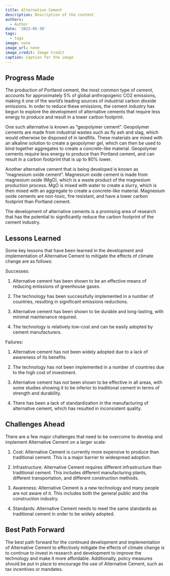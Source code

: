 ```yaml
---
title: Alternative Cement
description: Description of the content
authors:
  - Author
date: '2023-05-30'
tags:
  - tags
image: none
image_url: none
image_credit: Image Credit
caption: Caption for the image
---
```


## Progress Made

The production of Portland cement, the most common type of cement, accounts for approximately 5% of global anthropogenic CO2 emissions, making it one of the world’s leading sources of industrial carbon dioxide emissions. In order to reduce these emissions, the cement industry has begun to explore the development of alternative cements that require less energy to produce and result in a lower carbon footprint.

One such alternative is known as “geopolymer cement”. Geopolymer cements are made from industrial wastes such as fly ash and slag, which would otherwise be disposed of in landfills. These materials are mixed with an alkaline solution to create a geopolymer gel, which can then be used to bind together aggregates to create a concrete-like material. Geopolymer cements require less energy to produce than Portland cement, and can result in a carbon footprint that is up to 80% lower.

Another alternative cement that is being developed is known as “magnesium oxide cement”. Magnesium oxide cement is made from magnesium oxide (MgO), which is a waste product of the magnesium production process. MgO is mixed with water to create a slurry, which is then mixed with an aggregate to create a concrete-like material. Magnesium oxide cements are non-toxic, fire resistant, and have a lower carbon footprint than Portland cement.

The development of alternative cements is a promising area of research that has the potential to significantly reduce the carbon footprint of the cement industry.

## Lessons Learned

Some key lessons that have been learned in the development and implementation of Alternative Cement to mitigate the effects of climate change are as follows:

Successes:

1. Alternative cement has been shown to be an effective means of reducing emissions of greenhouse gases.

2. The technology has been successfully implemented in a number of countries, resulting in significant emissions reductions.

3. Alternative cement has been shown to be durable and long-lasting, with minimal maintenance required.

4. The technology is relatively low-cost and can be easily adopted by cement manufacturers.

Failures:

1. Alternative cement has not been widely adopted due to a lack of awareness of its benefits.

2. The technology has not been implemented in a number of countries due to the high cost of investment.

3. Alternative cement has not been shown to be effective in all areas, with some studies showing it to be inferior to traditional cement in terms of strength and durability.

4. There has been a lack of standardization in the manufacturing of alternative cement, which has resulted in inconsistent quality.

## Challenges Ahead

There are a few major challenges that need to be overcome to develop and implement Alternative Cement on a larger scale:

1. Cost: Alternative Cement is currently more expensive to produce than traditional cement. This is a major barrier to widespread adoption.

2. Infrastructure: Alternative Cement requires different infrastructure than traditional cement. This includes different manufacturing plants, different transportation, and different construction methods.

3. Awareness: Alternative Cement is a new technology and many people are not aware of it. This includes both the general public and the construction industry.

4. Standards: Alternative Cement needs to meet the same standards as traditional cement in order to be widely adopted.

## Best Path Forward

The best path forward for the continued development and implementation of Alternative Cement to effectively mitigate the effects of climate change is to continue to invest in research and development to improve the technology and make it more affordable. Additionally, policy measures should be put in place to encourage the use of Alternative Cement, such as tax incentives or mandates.
